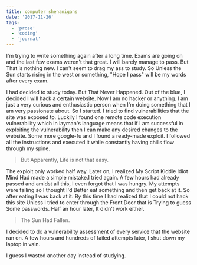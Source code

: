 ```yaml
---
title: computer shenanigans
date: '2017-11-26'
tags:
  - 'prose'
  - 'coding'
  - 'journal'
---
```


I'm trying to write something again after a long time. Exams are going on and the last few exams weren't that great. I will barely manage to pass. But That is nothing new. I can't seem to drag my ass to study. So Unless the Sun starts rising in the west or something, "Hope I pass" will be my words after every exam.

I had decided to study today. But That Never Happened. Out of the blue, I decided I will hack a certain website. Now I am no hacker or anything. I am just a very curious and enthusiastic person when I'm doing something that I am very passionate about. So I started. I tried to find vulnerabilities that the site was exposed to. Luckily I found one remote code execution vulnerability which in layman's language means that if I am successful in exploiting the vulnerability then I can make any desired changes to the website. Some more google-fu and I found a ready-made exploit. I followed all the instructions and executed it while constantly having chills flow through my spine.

> But Apparently, Life is not that easy.

The exploit only worked half way. Later on, I realized My Script Kiddie Idiot Mind Had made a simple mistake.I tried again. A few hours had already passed and amidst all this, I even forgot that I was hungry. My attempts were failing so I thought I'd Better eat something and then get back at it. So after eating I was back at it. By this time I had realized that I could not hack this site Unless I tried to enter through the Front Door that is Trying to guess Some passwords. Half an hour later, It didn't work either.

> The Sun Had Fallen.

I decided to do a vulnerability assessment of every service that the website ran on. A few hours and hundreds of failed attempts later, I shut down my laptop in vain.

I guess I wasted another day instead of studying.
